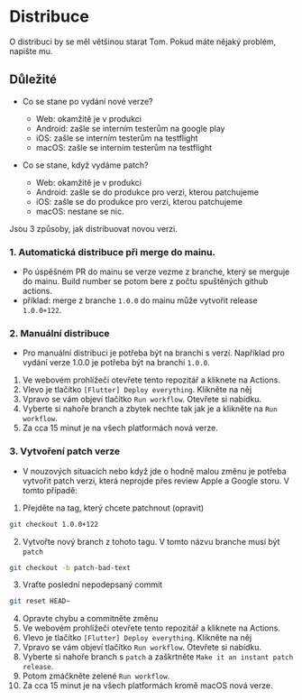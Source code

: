 # Distribuce

O distribuci by se měl většinou starat Tom. Pokud máte nějaký problém, napište mu.

## Důležité

- Co se stane po vydání nové verze?

  - Web: okamžitě je v produkci
  - Android: zašle se interním testerům na google play
  - iOS: zašle se interním testerům na testflight
  - macOS: zašle se interním testerům na testflight

- Co se stane, když vydáme patch?
  - Web: okamžitě je v produkci
  - Android: zašle se do produkce pro verzi, kterou patchujeme
  - iOS: zašle se do produkce pro verzi, kterou patchujeme
  - macOS: nestane se nic.

Jsou 3 způsoby, jak distribuovat novou verzi.

### 1. Automatická distribuce při merge do mainu.

- Po úspěšném PR do mainu se verze vezme z branche, který se merguje do mainu. Build number se potom bere z počtu spuštěných github actions.
- příklad: merge z branche `1.0.0` do mainu může vytvořit release `1.0.0+122`.

### 2. Manuální distribuce

- Pro manuální distribuci je potřeba být na branchi s verzí. Například pro vydání verze 1.0.0 je potřeba být na branchi `1.0.0`.

1. Ve webovém prohlížeči otevřete tento repozitář a kliknete na Actions.
2. Vlevo je tlačítko `[Flutter] Deploy everything`. Klikněte na něj
3. Vpravo se vám objeví tlačítko `Run workflow`. Otevřete si nabídku.
4. Vyberte si nahoře branch a zbytek nechte tak jak je a klikněte na `Run workflow`.
5. Za cca 15 minut je na všech platformách nová verze.

### 3. Vytvoření patch verze

- V nouzových situacích nebo když jde o hodně malou změnu je potřeba vytvořit patch verzi, která neprojde přes review Apple a Google storu. V tomto případě:

1. Přejděte na tag, který chcete patchnout (opravit)

```bash
git checkout 1.0.0+122
```

2. Vytvořte nový branch z tohoto tagu. V tomto názvu branche musí být `patch`

```bash
git checkout -b patch-bad-text
```

3. Vraťte poslední nepodepsaný commit

```bash
git reset HEAD~
```

4. Opravte chybu a commitněte změnu
5. Ve webovém prohlížeči otevřete tento repozitář a kliknete na Actions.
6. Vlevo je tlačítko `[Flutter] Deploy everything`. Klikněte na něj
7. Vpravo se vám objeví tlačítko `Run workflow`. Otevřete si nabídku.
8. Vyberte si nahoře branch s `patch` a zaškrtněte `Make it an instant patch release`.
9. Potom zmáčkněte zelené `Run workflow`.
10. Za cca 15 minut je na všech platformách kromě macOS nová verze.
